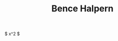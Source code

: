 ﻿---
permalink: /
title: "Bence Halpern"
excerpt: "Example"
author_profile: false
redirect_from: 
  - /example/
  - /example.html
---

$ x^2 $